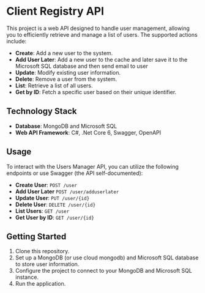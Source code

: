 # Client Registry API

This project is a web API designed to handle user management, allowing you to efficiently retrieve and manage a list of users. The supported actions include:

- **Create**: Add a new user to the system.
- **Add User Later**: Add a new user to the cache and later save it to the Microsoft SQL database and then send email to user
- **Update**: Modify existing user information.
- **Delete**: Remove a user from the system.
- **List**: Retrieve a list of all users.
- **Get by ID**: Fetch a specific user based on their unique identifier.

## Technology Stack

- **Database**: MongoDB and Microsoft SQL
- **Web API Framework**: C#, .Net Core 6, Swagger, OpenAPI

## Usage

To interact with the Users Manager API, you can utilize the following endpoints or use Swagger (the API self-documented):

- **Create User**: `POST /user`
- **Add User Later**  `POST /user/adduserlater`
- **Update User**: `PUT /user/{id}`
- **Delete User**: `DELETE /user/{id}`
- **List Users**: `GET /user`
- **Get User by ID**: `GET /user/{id}`

## Getting Started

1. Clone this repository.
2. Set up a MongoDB (or use cloud mongodb) and Microsoft SQL database to store user information.
3. Configure the project to connect to your MongoDB and Microsoft SQL instance.
4. Run the application.
